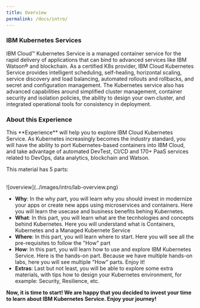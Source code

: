 ```yaml
---
title: Overview
permalink: /docs/intro/
---
```


<h3>IBM Kubernetes Services</h3>
IBM Cloud™ Kubernetes Service is a managed container service for the rapid delivery of applications that can bind to advanced services like IBM Watson® and blockchain. As a certified K8s provider, IBM Cloud Kubernetes Service provides intelligent scheduling, self-healing, horizontal scaling, service discovery and load balancing, automated rollouts and rollbacks, and secret and configuration management. The Kubernetes service also has advanced capabilities around simplified cluster management, container security and isolation policies, the ability to design your own cluster, and integrated operational tools for consistency in deployment.

<h3>About this Experience</h3>
This **Experience** will help you to explore IBM Cloud Kubernetes Service. As Kubernetes increasingly becomes the industry standard, you will have the ability to port Kubernetes-based containers into IBM Cloud, and take advantage of automated DevTest, CI/CD and 170+ PaaS services related to DevOps, data analytics, blockchain and Watson.

This material has 5 parts:

<br/>
![overview](../images/intro/lab-overview.png)
<br/>

<ul>
<li><b>Why</b>: In the why part, you will learn why you should invest in modernize your apps or create new apps using microservices and containers. Here you will learn the usecase and business benefits behing Kubernetes.</li>
<li><b>What</b>: In this part, you will learn what are the tecnhologies and concepts behind Kubernetes. Here you will understand what is Containers, Kubernetes and a Managed Kubernete Service</li>
<li><b>Where</b>: In this part, you will learn where to start. Here you will see all the pre-requisites to follow the "How" part</li>
<li><b>How</b>: In this part, you will learn how to use and explore IBM Kubernetes Service. Here is the hands-on part. Because we have multiple hands-on labs, here you will see multiple "How" parts. Enjoy it!</li>
<li><b>Extras</b>: Last but not least, you will be able to explore some extra materials, with tips how to design your Kubernetes environment, for example: Security, Resilience, etc.</li>
</ul>



**Now, it is time to start! We are happy that you decided to invest your time to learn about IBM Kubernetes Service. Enjoy your journey!**
